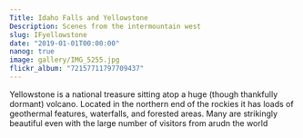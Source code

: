 ```yaml
---
Title: Idaho Falls and Yellowstone
Description: Scenes from the intermountain west
slug: IFyellowstone
date: "2019-01-01T00:00:00"
nanog: true
image: gallery/IMG_5255.jpg
flickr_album: "72157711797709437"
---
```


Yellowstone is a national treasure sitting atop a huge (though thankfully dormant) volcano. Located in the northern end of the rockies it has loads of geothermal features, waterfalls, and forested areas. Many are strikingly beautiful even with the large number of visitors from arudn the world